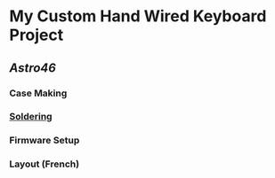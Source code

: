 # My Custom Hand Wired Keyboard Project
## _Astro46_

### Case Making

### [Soldering](Soldering.md)

### Firmware Setup

### Layout (French)

